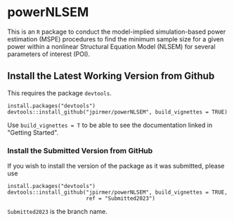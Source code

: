 # powerNLSEM

This is an `R` package to conduct the model-implied simulation-based power estimation (MSPE) procedures to find the minimum sample size for a given power within a nonlinear Structural Equation Model (NLSEM) for several parameters of interest (POI). 

## Install the Latest Working Version from Github
This requires the package `devtools`.

```{r, eval=FALSE}
install.packages("devtools")
devtools::install_github("jpirmer/powerNLSEM", build_vignettes = TRUE)
```

Use `build_vignettes = T` to be able to see the documentation linked in "Getting Started". 


### Install the Submitted Version from GitHub
If you wish to install the version of the package as it was submitted, please use

```{r, eval=FALSE}
install.packages("devtools")
devtools::install_github("jpirmer/powerNLSEM", build_vignettes = TRUE, 
                         ref = "Submitted2023")
```

`Submitted2023` is the branch name.

